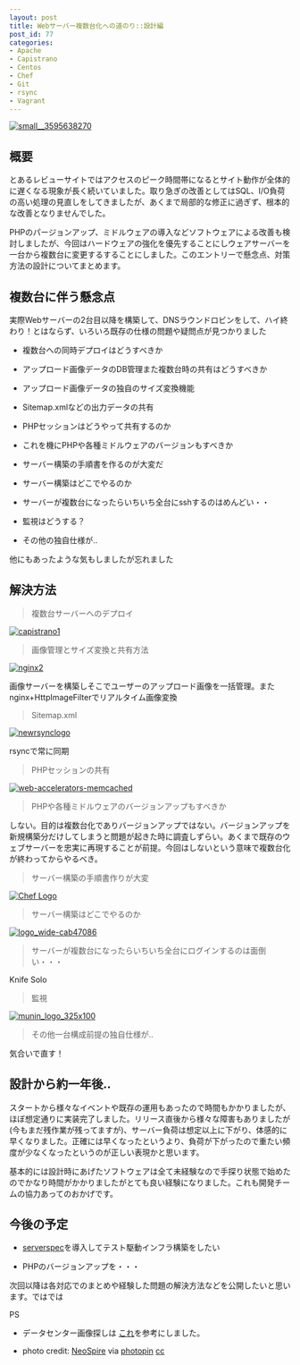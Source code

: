```yaml
---
layout: post
title: Webサーバー複数台化への道のり::設計編
post_id: 77
categories: 
- Apache
- Capistrano
- Centos
- Chef
- Git
- rsync
- Vagrant
---
```


[![small__3595638270](https://hypermkt-blog.lolipop.io/wp-content/uploads/2014/01/small__3595638270-300x225.jpg)](https://hypermkt-blog.lolipop.io/wp-content/uploads/2014/01/small__3595638270.jpg)


## 概要


とあるレビューサイトではアクセスのピーク時間帯になるとサイト動作が全体的に遅くなる現象が長く続いていました。取り急ぎの改善としてはSQL、I/O負荷の高い処理の見直しをしてきましたが、あくまで局部的な修正に過ぎず、根本的な改善となりませんでした。

PHPのパージョンアップ、ミドルウェアの導入などソフトウェアによる改善も検討しましたが、今回はハードウェアの強化を優先することにしウェアサーバーを一台から複数台に変更するすることにしました。このエントリーで懸念点、対策方法の設計についてまとめます。


## 複数台に伴う懸念点


実際Webサーバーの2台目以降を構築して、DNSラウンドロビンをして、ハイ終わり！とはならず、いろいろ既存の仕様の問題や疑問点が見つかりました


*  複数台への同時デプロイはどうすべきか


*  アップロード画像データのDB管理また複数台時の共有はどうすべきか


*  アップロード画像データの独自のサイズ変換機能


*  Sitemap.xmlなどの出力データの共有


*  PHPセッションはどうやって共有するのか


*  これを機にPHPや各種ミドルウェアのバージョンもすべきか


*  サーバー構築の手順書を作るのが大変だ


*  サーバー構築はどこでやるのか


*  サーバーが複数台になったらいちいち全台にsshするのはめんどい・・


*  監視はどうする？


*  その他の独自仕様が‥

他にもあったような気もしましたが忘れました


## 解決方法



>複数台サーバーへのデプロイ



[![capistrano1](https://hypermkt-blog.lolipop.io/wp-content/uploads/2014/01/capistrano1-e1388846470181-300x89.png)](https://hypermkt-blog.lolipop.io/wp-content/uploads/2014/01/capistrano1-e1388846470181.png)


>画像管理とサイズ変換と共有方法



[![nginx2](https://hypermkt-blog.lolipop.io/wp-content/uploads/2014/01/nginx2-300x108.png)](https://hypermkt-blog.lolipop.io/wp-content/uploads/2014/01/nginx2.png)

画像サーバーを構築しそこでユーザーのアップロード画像を一括管理。またnginx+HttpImageFilterでリアルタイム画像変換


>Sitemap.xml



[![newrsynclogo](https://hypermkt-blog.lolipop.io/wp-content/uploads/2014/01/newrsynclogo-300x187.jpg)](https://hypermkt-blog.lolipop.io/wp-content/uploads/2014/01/newrsynclogo.jpg)

rsyncで常に同期


>PHPセッションの共有



[![web-accelerators-memcached](https://hypermkt-blog.lolipop.io/wp-content/uploads/2014/01/web-accelerators-memcached-300x183.jpg)](https://hypermkt-blog.lolipop.io/wp-content/uploads/2014/01/web-accelerators-memcached.jpg)


>PHPや各種ミドルウェアのバージョンアップもすべきか


しない。目的は複数台化でありバージョンアップではない。バージョンアップを新規構築分だけしてしまうと問題が起きた時に調査しずらい。あくまで既存のウェブサーバーを忠実に再現することが前提。今回はしないという意味で複数台化が終わってからやるべき。


>サーバー構築の手順書作りが大変



[![Chef Logo](https://hypermkt-blog.lolipop.io/wp-content/uploads/2014/01/6521.OC_Chef_Logo-300x236.png)](https://hypermkt-blog.lolipop.io/wp-content/uploads/2014/01/6521.OC_Chef_Logo-e1388648008381.png)


>サーバー構築はどこでやるのか



[![logo_wide-cab47086](https://hypermkt-blog.lolipop.io/wp-content/uploads/2014/01/logo_wide-cab47086-300x82.png)](https://hypermkt-blog.lolipop.io/wp-content/uploads/2014/01/logo_wide-cab47086.png)


>サーバーが複数台になったらいちいち全台にログインするのは面倒い・・・


Knife Solo


>監視



[![munin_logo_325x100](https://hypermkt-blog.lolipop.io/wp-content/uploads/2014/01/munin_logo_325x100-300x92.jpg)](https://hypermkt-blog.lolipop.io/wp-content/uploads/2014/01/munin_logo_325x100.jpg)


>その他一台構成前提の独自仕様が‥


気合いで直す！


## 設計から約一年後‥


スタートから様々なイベントや既存の運用もあったので時間もかかりましたが、ほぼ想定通りに実装完了しました。リリース直後から様々な障害もありましたが(今もまだ残作業が残ってますが)、サーバー負荷は想定以上に下がり、体感的に早くなりました。正確には早くなったというより、負荷が下がったので重たい頻度が少なくなったというのが正しい表現かと思います。

基本的には設計時にあげたソフトウェアは全て未経験なので手探り状態で始めたのでかなり時間がかかりましたがとても良い経験になりました。これも開発チームの協力あってのおかげです。


## 今後の予定



*  [serverspec](http://serverspec.org/)を導入してテスト駆動インフラ構築をしたい


*  PHPのバージョンアップを・・・

次回以降は各対応でのまとめや経験した問題の解決方法などを公開したいと思います。ではでは

PS


*  データセンター画像探しは
[これ](http://shop-pro.jp/news/131213_photo/)を参考にしました。


*  photo credit: 
[NeoSpire](http://www.flickr.com/photos/neospire/3595638270/) via 
[photopin](http://photopin.com) 
[cc](http://creativecommons.org/licenses/by/2.0/)